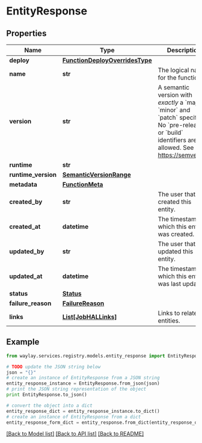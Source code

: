 # EntityResponse


## Properties

Name | Type | Description | Notes
------------ | ------------- | ------------- | -------------
**deploy** | [**FunctionDeployOverridesType**](FunctionDeployOverridesType.md) |  | [optional] 
**name** | **str** | The logical name for the function. | 
**version** | **str** | A semantic version with _exactly_ a &#x60;major&#x60;, &#x60;minor&#x60; and &#x60;patch&#x60; specifier. No &#x60;pre-release&#x60; or &#x60;build&#x60; identifiers are allowed. See https://semver.org | 
**runtime** | **str** |  | 
**runtime_version** | [**SemanticVersionRange**](SemanticVersionRange.md) |  | [optional] 
**metadata** | [**FunctionMeta**](FunctionMeta.md) |  | 
**created_by** | **str** | The user that created this entity. | 
**created_at** | **datetime** | The timestamp at which this entity was created. | 
**updated_by** | **str** | The user that last updated this entity. | 
**updated_at** | **datetime** | The timestamp at which this entity was last updated. | 
**status** | [**Status**](Status.md) |  | 
**failure_reason** | [**FailureReason**](FailureReason.md) |  | [optional] 
**links** | [**List[JobHALLinks]**](JobHALLinks.md) | Links to related entities. | [optional] 

## Example

```python
from waylay.services.registry.models.entity_response import EntityResponse

# TODO update the JSON string below
json = "{}"
# create an instance of EntityResponse from a JSON string
entity_response_instance = EntityResponse.from_json(json)
# print the JSON string representation of the object
print EntityResponse.to_json()

# convert the object into a dict
entity_response_dict = entity_response_instance.to_dict()
# create an instance of EntityResponse from a dict
entity_response_form_dict = entity_response.from_dict(entity_response_dict)
```
[[Back to Model list]](../README.md#documentation-for-models) [[Back to API list]](../README.md#documentation-for-api-endpoints) [[Back to README]](../README.md)


